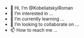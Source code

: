 - 👋 Hi, I’m @KobeliatskyiRoman
- 👀 I’m interested in ...
- 🌱 I’m currently learning ...
- 💞️ I’m looking to collaborate on ...
- 📫 How to reach me ...

<!---
Kobeliatskyi/Roman is a ✨ special ✨ repository because its `README.md` (this file) appears on your GitHub profile.
You can click the Preview link to take a look at your changes.
--->
